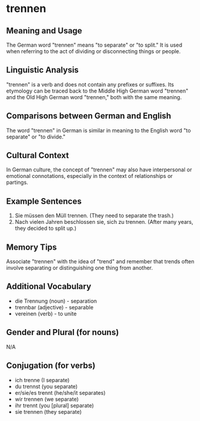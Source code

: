 # trennen
## Meaning and Usage
The German word "trennen" means "to separate" or "to split." It is used when referring to the act of dividing or disconnecting things or people.

## Linguistic Analysis
"trennen" is a verb and does not contain any prefixes or suffixes. Its etymology can be traced back to the Middle High German word "trennen" and the Old High German word "trennen," both with the same meaning.

## Comparisons between German and English
The word "trennen" in German is similar in meaning to the English word "to separate" or "to divide."

## Cultural Context
In German culture, the concept of "trennen" may also have interpersonal or emotional connotations, especially in the context of relationships or partings.

## Example Sentences
1. Sie müssen den Müll trennen. (They need to separate the trash.)
2. Nach vielen Jahren beschlossen sie, sich zu trennen. (After many years, they decided to split up.)

## Memory Tips
Associate "trennen" with the idea of "trend" and remember that trends often involve separating or distinguishing one thing from another.

## Additional Vocabulary
- die Trennung (noun) - separation
- trennbar (adjective) - separable
- vereinen (verb) - to unite

## Gender and Plural (for nouns)
N/A

## Conjugation (for verbs)
- ich trenne (I separate)
- du trennst (you separate)
- er/sie/es trennt (he/she/it separates)
- wir trennen (we separate)
- ihr trennt (you [plural] separate)
- sie trennen (they separate)